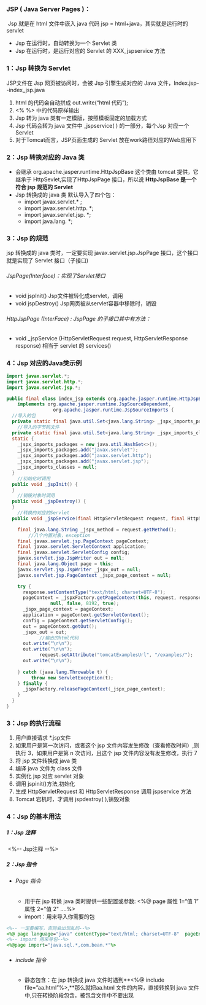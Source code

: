 ###  JSP ( Java Server Pages )：

​	Jsp 就是在 html 文件中嵌入  java 代码  jsp = html+java，其实就是运行时的 servlet

- Jsp 在运行时，自动转换为一个 Servlet 类
- Jsp 在运行时，是运行对应的 Servlet 的 XXX_jspservice 方法 	

### 1：Jsp 转换为  Servlet 

JSP文件在 Jsp 网页被访问时，会被 Jsp 引擎生成对应的 Java 文件，Index.jsp--index_jsp.java

1. html 的代码会自动拼成 out.write(“html 代码”);
2. <%   %> 中的代码原样输出
3. Jsp 转为 java 类有一定模版，按照模板固定的加载方式
4. Jsp 代码会转为 java 文件中 _jspservice( ) 的一部分，每个Jsp 对应一个Servlet
5. 对于Tomcat而言，JSP页面生成的 Servlet 放在work路径对应的Web应用下

### 2：Jsp 转换对应的 Java 类

- 会继承 org.apache.jasper.runtime.HttpJspBase 这个类由 tomcat 提供，它继承于 HttpSevlet,实现了HttpJspPage 接口，所以说 **HttpJspBase 是一个符合 jsp 规范的 Servlet**
- Jsp 转换成的 java 类 默认导入了四个包：
  - import javax.servlet.* ;
  - import javax.servlet.http. *;
  - import javax.servlet.jsp. *;
  - import java.lang. *;

### 3：Jsp 的规范

jsp 转换成的 java 类时，一定要实现 javax.servlet.jsp.JspPage 接口，这个接口就是实现了 Servlet 接口（子接口)

###### JspPage(Interface)：实现了Servlet接口

- void	jspInit() 
  	    Jsp文件被转化成servlet，调用
- void	jspDestroy() 
  	    Jsp网页被从servlet容器中移除时，销毁

###### HttpJspPage (InterFace) : JspPage 的子接口其中有方法：

- void	_jspService  (HttpServletRequest request, HttpServletResponse response)
  	相当于 servlet 的 services()

### 4：Jsp 对应的Java类示例

```java
import javax.servlet.*;
import javax.servlet.http.*;
import javax.servlet.jsp.*;

public final class index_jsp extends org.apache.jasper.runtime.HttpJspBase
    implements org.apache.jasper.runtime.JspSourceDependent,
                 org.apache.jasper.runtime.JspSourceImports {
  //导入的包
  private static final java.util.Set<java.lang.String> _jspx_imports_packages;
	//导入的字节码文件
  private static final java.util.Set<java.lang.String> _jspx_imports_classes;
  static {
    _jspx_imports_packages = new java.util.HashSet<>();
    _jspx_imports_packages.add("javax.servlet");
    _jspx_imports_packages.add("javax.servlet.http");
    _jspx_imports_packages.add("javax.servlet.jsp");
    _jspx_imports_classes = null;
  }
	//初始化时调用
  public void _jspInit() {
  }
	//销毁对象时调用
  public void _jspDestroy() {
  }
	//转换的对应的Servlet
  public void _jspService(final HttpServletRequest request, final HttpServletResponse response) throws java.io.IOException, javax.servlet.ServletException {

    final java.lang.String _jspx_method = request.getMethod();
		//八个内置对象，exception
    final javax.servlet.jsp.PageContext pageContext;
    final javax.servlet.ServletContext application;
    final javax.servlet.ServletConfig config;
    javax.servlet.jsp.JspWriter out = null;
    final java.lang.Object page = this;
    javax.servlet.jsp.JspWriter _jspx_out = null;
    javax.servlet.jsp.PageContext _jspx_page_context = null;

    try {
      response.setContentType("text/html; charset=UTF-8");
      pageContext = _jspxFactory.getPageContext(this, request, response,
      			null, false, 8192, true);
      _jspx_page_context = pageContext;
      application = pageContext.getServletContext();
      config = pageContext.getServletConfig();
      out = pageContext.getOut();
      _jspx_out = out;
			//输出的html代码
      out.write("\r\n");
      out.write("\r\n");
			request.setAttribute("tomcatExamplesUrl", "/examples/");
      out.write("\r\n");
   
    } catch (java.lang.Throwable t) {
         throw new ServletException(t);
    } finally {
      _jspxFactory.releasePageContext(_jspx_page_context);
    }
  }
}
```



### 3：Jsp 的执行流程

1. 用户直接请求 *.jsp文件
2. 如果用户是第一次访问，或者这个 jsp 文件内容发生修改（查看修改时间）,则执行 3，如果用户是第 n 次访问，且这个 jsp 文件内容没有发生修改，执行 7
3. 将 jsp 文件转换成 java 类
4. 编译 java 文件为 class 文件
5. 实例化 jsp 对应 servlet 对象
6. 调用 jspinit()方法,初始化
7. 生成 HttpServletRequest 和 HttpServletResponse 调用 jspservice 方法
8. Tomcat 宕机时，才调用 jspdestroy( ),销毁对象



### 4：Jsp 的基本用法

##### 1：Jsp 注释

​	<%--  Jsp注释  --%>

##### 2：Jsp 指令

- ###### Page  指令

  - 用于在 jsp 转换 java 类时提供一些配置或参数: <%@ page 属性 1=“值 1” 属性 2="值 2" ....%>
  - import：用来导入你需要的包	

```jsp
<%-- 一定要编写，否则会出现乱码--%>
<%@ page language="java" contentType="text/html; charset=UTF-8"  pageEncoding="UTF-8"%>
<%-- import 用来导包--%>
<%@page import="java.sql.*,com.bean.*"%>
```

- ###### include  指令

  - 静态包含：在 jsp 转换成 java 文件时遇到**<%@ include file=”aa.html”%>,**那么就把aa.html 文件的内容，直接转换到 java 文件中,只在转换阶段包含，被包含文件中不要出现<html> <head><title><body>，否则会导致两个Html页面，出现Error

```jsp
<%@ include file = "relativeURI"%>                   是在翻译阶段执行
<jsp:include page ="relativeURI" flush="true" />  在请求处理阶段执行.
```

- ###### taglib 指令

  - 引入标签库的定义，可以是自定义标签，prefix="给标签库起前缀名" ，uri="标签描述文件的uri " 

```jsp
<%@taglib prefix="c" uri="http://java.sun.com/jsp/jstl/core" %>
<c:set value="${stu.name}" var="sname"> </c:set>
```

##### 4：Jsp 异常处理

- errorPage------isErrorPage :属性成对使用
  - <%@ page errorPage="ShowError.jsp" %>
- 如果是错误页面跳转到ShowError.jsp
  - <%@ page isErrorPage="true" %>

##### 5：Jsp 动作元素

| 语法            | 描述                           |
| --------------- | :----------------------------- |
| jsp:include     | 在页面被请求的时候引入一个文件 |
| jsp:useBean     | 寻找或者实例化一个JavaBean     |
| jsp:setProperty | 设置JavaBean的属性             |
| jsp:getProperty | 输出某个JavaBean的属性         |
| jsp:forward     | 把请求转到一个新的页面         |

```jsp
<jsp:include page="相对 URL 地址" flush="true" />
<%-- 实例化class 对应的类--%>
<jsp:useBean id="myUser" class="com.xupt.main.UserBean（绝对路径名）" />
	<jsp:setProperty  name="myUser" property="name" value="lisi"/> 
	<jsp:getProperty  name="myUser" property="name"/>

<jsp:forward page="welcome.jsp" />
```

###### 所有的动作要素都有两个属性：id 和 scope

- id属性：

  id属性是动作元素的唯一标识，可以在JSP页面中引用。动作元素创建的id值可以通过PageContext来调用

- scope属性：

  该属性用于识别动作元素的生命周期， scope属性有四个可能的值： (a) page, (b)request, (c)session, 和 (d) application

##### 6：声明

- <%! 变量或方法的声明 %>
- <%! %> 中的内容会在 jsp 转换成 java 文件时，生成对应的成员变量或成员方法（全局），用来增加方法或属性

##### 7：脚本

​	<%
​		Java 代码
​	%>
注意：html 代码作为 java 代码的语句体时，一定要用{ } ，因为一行 html 代码可能要生成多行 java 代码

##### 8：表达式

- <%= 表达式   %>，注意其间没有分号;  被转化为String
- 等价于
  ​		<%
  ​	             out.println(表达式);
  ​		%>

##### 9：Jsp 内置对象 ( 9 个)

​	就是 jspService 方法模版中定义的形参和局部变量，总共9个

| **对象**    | **描述**                                                     |
| :---------- | :----------------------------------------------------------- |
| request     | **HttpServletRequest** 接口的实例                            |
| response    | **HttpServletResponse** 接口的实例                           |
| out         | **JspWriter**类的实例，用于把结果输出至网页上                |
| session     | **HttpSession**类的实例                                      |
| application | **ServletContext**类的实例，与应用上下文有关                 |
| config      | **ServletConfig**类的实例                                    |
| pageContext | **PageContext**类的实例，提供对JSP页面所有对象以及命名空间的访问 |
| page        | 类似于Java类中的this关键字                                   |
| Exception   | **Exception**类的对象，代表发生错误的JSP页面中对应的异常对象 |



### 4：JspContext 和 PageContext  

```java
public abstract class PageContext extends JspContext
//所以用 PageContextP
// pageContext：封装了servlet 的内置对象（request,response,session,servletContext,servletConfig,out，page），有类似一个map
```

###### 字段：

- PAGE_SCOPE，REQUEST_SCOPE，SESSION_SCOPE， APPLICATION_SCOPE

###### 方法：

- abstract  java.lang.Object	getAttribute(java.lang.String name) 
- abstract  java.lang.Object	findAttribute(java.lang.String name) 
  - 依次在 pageContext.getAttribute() 、 reqeust.getAttribute()、session.getAttribute()、application.getAttribute()中查找，找到即返回

- abstract  void	setAttribute(java.lang.String name, java.lang.Object value) 
- abstract  void	removeAttribute(java.lang.String name) 

- abstract  void	forward(java.lang.String relativeUrlPath) 
- abstract  void	include(java.lang.String relativeUrlPath) 



### 5：定时刷新页面（文字直播）

使用response对象的setIntHeader()方法

- public void setIntHeader(String header, int headerValue)

```Java
// 5秒刷新一次
response.setIntHeader("Refresh", 5);
```



### 6：Jsp示例

```jsp
<%@ page language= "java" contentType="text/html; charset=UTF-8"
    pageEncoding="UTF-8"%>
<%@ page import="java.lang.*,java.util.*" %>
<!DOCTYPE html>
<html>
<head>
<meta charset="UTF-8">
<title>Insert title here</title>
</head>
<body>
<%--使用getParamter获取 POST 或者GET 传参 --%>
<%
   String uname = request.getParameter("uname");
   String upwd = request.getParameter("upwd");
   if("admin".equals(uname)&&"123".equals(upwd) {
	   session.setAttribute("loged", uname);
	   RequestDispatcher rd = request.getRequestDispatcher("success.jsp");
	   rd.forward(request, response);
   } else {
	   response.sendRedirect("index.jsp");
   }
%>
  
<%
   Cookie url = new Cookie("url",request.getParameter("url"));
   // 设置cookie过期时间为24小时
   url.setMaxAge(60*60*24);s 

   // 在响应头部添加cookie
   response.addCookie( url );
   Cookie[] cookies = null;
   // 获取cookies的数据,是一个数组
   cookies = request.getCookies();
%>
</body>
</html>
```


​	